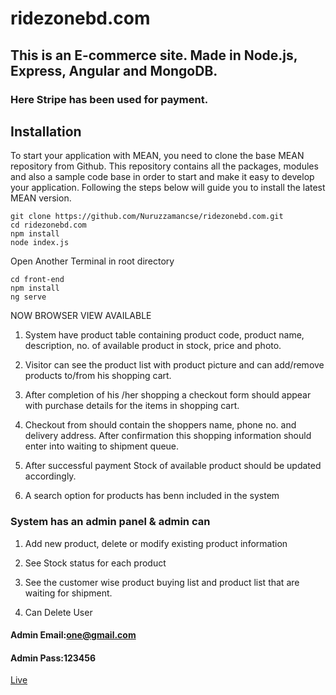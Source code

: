 # ridezonebd.com

## This is an E-commerce site. Made in Node.js, Express, Angular and MongoDB.
### Here Stripe has been used for payment.

## Installation

To start your application with MEAN, you need to clone the base MEAN repository from Github. This repository contains all the packages, modules and also a sample code base in order to start and make it easy to develop your application. Following the steps below will guide you to install the latest MEAN version.

```
git clone https://github.com/Nuruzzamancse/ridezonebd.com.git  
cd ridezonebd.com
npm install
node index.js
```
Open Another Terminal in root directory
```
cd front-end
npm install
ng serve
```

NOW BROWSER VIEW AVAILABLE

1. System have product table containing product code, product name, description, no. of available product in 
  stock, price and photo.

2. Visitor can see the product list with product picture and can add/remove products to/from his shopping cart.

3. After completion of his /her shopping a checkout form should appear with purchase details for the items in shopping cart.

4. Checkout from should contain the shoppers name, phone no. and delivery address. After confirmation this shopping information should enter into waiting to shipment queue.

5. After successful payment Stock of available product should be updated accordingly.

6. A search option for products has benn included in the system

### System has an admin panel & admin can
   1. Add new product, delete or modify existing product information
   
   2. See Stock status for each product
   
   3. See the customer wise product buying list and product list that are waiting for shipment.
   
   4. Can Delete User
   
   #### Admin Email:one@gmail.com
   
   #### Admin Pass:123456
   
   [Live](http://tuki-taki.cleverapps.io/ "E-Showroom")
